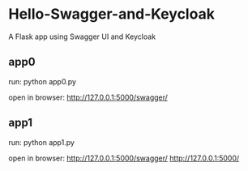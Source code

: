 # Hello-Swagger-and-Keycloak
A Flask app using Swagger UI and Keycloak

## app0 
run: 
python app0.py

open in browser:
http://127.0.0.1:5000/swagger/

## app1
run: 
python app1.py

open in browser:
http://127.0.0.1:5000/swagger/
http://127.0.0.1:5000/
